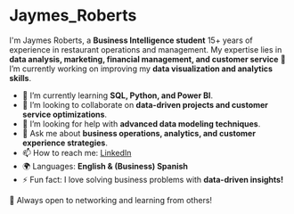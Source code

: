 # Jaymes_Roberts
I'm Jaymes Roberts, a **Business Intelligence student** 
15+ years of experience in restaurant operations and management. 
My expertise lies in **data analysis, marketing, financial management, and customer service**
 🔭 I’m currently working on improving my **data visualization and analytics skills**.  
- 🌱 I’m currently learning **SQL, Python, and Power BI**.  
- 👯 I’m looking to collaborate on **data-driven projects and customer service optimizations**.  
- 🤝 I’m looking for help with **advanced data modeling techniques**.  
- 💬 Ask me about **business operations, analytics, and customer experience strategies**.  
- 📫 How to reach me: [LinkedIn](your-link-here)  
- 🌍 Languages: **English & (Business) Spanish**  
- ⚡ Fun fact: I love solving business problems with **data-driven insights!**  

🚀 Always open to networking and learning from others!
